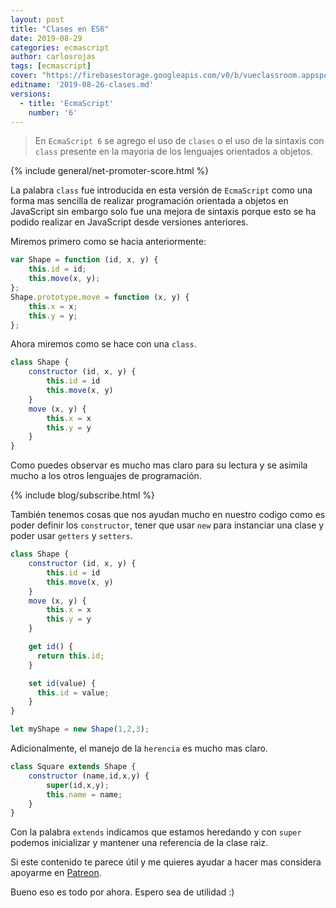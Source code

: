 ```yaml
---
layout: post
title: "Clases en ES6"
date: 2019-08-29
categories: ecmascript
author: carlosrojas
tags: [ecmascript]
cover: "https://firebasestorage.googleapis.com/v0/b/vueclassroom.appspot.com/o/2018-12-27-intro-es6%2Fecmascript.png?alt=media&token=335db467-ce9e-4e06-9a2d-fc86a785df0b"
editname: '2019-08-26-clases.md'
versions:
  - title: 'EcmaScript'
    number: '6'
---
```


> En `EcmaScript 6` se agrego el uso de `clases` o el uso de la sintaxis con `class` presente en la mayoria de los lenguajes orientados a objetos.

<amp-img width="1024" height="450" layout="responsive" src="https://firebasestorage.googleapis.com/v0/b/vueclassroom.appspot.com/o/2018-12-27-intro-es6%2Fecmascript.png?alt=media&token=335db467-ce9e-4e06-9a2d-fc86a785df0b"></amp-img>

{% include general/net-promoter-score.html %} 

La palabra `class` fue introducida en esta versión de `EcmaScript` como una forma mas sencilla de realizar programación orientada a objetos en JavaScript sin embargo solo fue una mejora de sintaxis porque esto se ha podido realizar en JavaScript desde versiones anteriores.

Miremos primero como se hacia anteriormente:

```js
var Shape = function (id, x, y) {
    this.id = id;
    this.move(x, y);
};
Shape.prototype.move = function (x, y) {
    this.x = x;
    this.y = y;
};
```

Ahora miremos como se hace con una `class`.

```js
class Shape {
    constructor (id, x, y) {
        this.id = id
        this.move(x, y)
    }
    move (x, y) {
        this.x = x
        this.y = y
    }
}
```

Como puedes observar es mucho mas claro para su lectura y se asimila mucho a los otros lenguajes de programación.

{% include blog/subscribe.html %}

También tenemos cosas que nos ayudan mucho en nuestro codigo como es poder definir los `constructor`, tener que usar `new` para instanciar una clase y poder usar `getters` y `setters`.

```js
class Shape {
    constructor (id, x, y) {
        this.id = id
        this.move(x, y)
    }
    move (x, y) {
        this.x = x
        this.y = y
    }

    get id() {
      return this.id;
    }

    set id(value) {
      this.id = value;
    }
}
```

```js
let myShape = new Shape(1,2,3);
```

Adicionalmente, el manejo de la `herencia` es mucho mas claro.

```js
class Square extends Shape {
    constructor (name,id,x,y) {
        super(id,x,y);
        this.name = name;
    }
}
```

Con la palabra `extends` indicamos que estamos heredando y con `super` podemos inicializar y mantener una referencia de la clase raiz.

Si este contenido te parece útil y me quieres ayudar a hacer mas considera apoyarme en [Patreon](https://www.patreon.com/carlosrojas_o).

Bueno eso es todo por ahora. Espero sea de utilidad :)